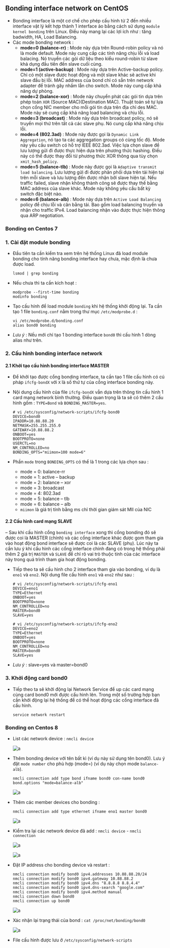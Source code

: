 ## Bonding interface network on CentOS

- Bonding interface là một cơ chế cho phép cấu hình từ 2 đến nhiều interface vật lý kết hợp thành 1 interface ảo bằng cách sử dụng `module kernel bonding` trên Linux. Điều này mang lại các lợi ích như : tăng badwidth, HA, Load Balancing.
- Các mode bonding network :
    - **mode=0 (balance-rr)** : Mode này dựa trên Round-robin policy và nó là mode default. Mode này cung cấp các tính năng chịu lỗi và load balacing. Nó truyền các gói dữ liệu theo kiểu round-robin từ slave khả dụng đầu tiên đến slave cuối cùng.
    - **mode=1 (active-backup)** : Mode này dựa trên Active-backup policy. Chỉ có một slave được hoạt động và một slave khác sẽ active khi slave đầu bị lỗi. MAC address của bond chỉ có sẵn trên network adapter để tránh gây nhầm lẫn cho switch. Mode này cung cấp khả năng dự phòng.
    - **mode=2 (balance-xor)** : Mode này chuyển phát các gói tin dựa trên phép toán `XOR` (Source MAC)(Destination MAC). Thuật toán sẽ tự lựa chọn cổng NIC member cho mỗi gói tin dựa trên địa chỉ des MAC. Mode này sẽ cung cấp khả năng load balancing và chịu lỗi.
    - **mode=3 (broadcast)** : Mode này dựa trên broadcast policy, nó sẽ truyền mọi thứ trên tất cả các slave phụ. Nó cung cấp khả năng chịu lỗi.
    - **mode=4 (802.3ad)** : Mode này được gọi là `Dynamic Link Aggregation`, nó tạo ta các aggregation groups có cùng tốc độ. Mode này yêu cầu switch có hỗ trợ IEEE 802.3ad. Việc lựa chọn slave để lưu lượng gửi đi được thực hiện dựa trên phương thức hashing. Điều này có thể được thay đổi từ phương thức XOR thông qua tùy chọn `xmit_hash_policy`.
    - **mode=5 (balance-tlb)** : Mode này được gọi là `Adaptive transmit load balancing`. Lưu lượng gửi đi được phân phối dựa trên tải hiện tại trên mỗi slave và lưu lượng đến được nhận bởi slave hiện tại. Nếu traffic failed, slave nhận không thành công sẽ được thay thế bằng MAC address của slave khác. Mode này không yêu cầu bất kỳ switch đặc biệt nào.
    - **mode=6 (balance-alb)** : Mode này dựa trên `Active Load Balancing` policy để chịu lỗi và cân bằng tải. Bao gồm load balancing truyền và nhận cho traffic IPv4. Load balancing nhận vào được thực hiện thông qua ARP negotiation.

### Bonding on Centos 7

### 1. Cài đặt module bonding

- Đầu tiên ta cần kiểm tra xem trên hệ thống Linux đã load module bonding cho tính năng bonding interface hay chưa, mặc định là chưa được load.
    ```
    lsmod | grep bonding
    ```
- Nếu chưa thì ta cần kích hoạt :
    ```
    modprobe --first-time bonding
    modinfo bonding
    ```
- Tạo cấu hính để load module `bonding` khi hệ thống khởi động lại. Ta cần tạo 1 file `bonding.conf` nằm trong thư mục `/etc/modprobe.d` :
    ```
    vi /etc/modprobe.d/bonding.conf
    alias bond0 bonding
    ```
- *Lưu ý* : Nếu mới chỉ tạo 1 bonding interface `bond0` thì cấu hình 1 dòng alias như trên.

### 2. Cấu hình bonding interface network

#### 2.1 Khởi tạo cấu hình bonding interface MASTER

- Để khởi tạo được cổng bonding interface, ta cần tạo 1 file cấu hình có cú pháp `ifcfg-bondX` với `X` là số thứ tự của cổng interface bonding này.
- Nội dung cấu hình của file `ifcfg-bondX` vẫn dựa trên thông tin cấu hình 1 card mạng network bình thường. Điều quan trọng là ta sẽ có thêm 2 cấu hình gồm : `TYPE=Bond` và `BONDING_MASTER=yes`.
    ```
    # vi /etc/sysconfig/network-scripts/ifcfg-bond0
    DEVICE=bond0
    IPADDR=10.88.88.20
    NETMASK=255.255.255.0
    GATEWAY=10.88.88.2
    ONBOOT=yes
    BOOTPROTO=none
    USERCTL=no
    NM_CONTROLLED=no
    BONDING_OPTS="miimon=100 mode=6"
    ```
- Phần `mode` trong `BONDING_OPTS` có thể là 1 trong các lựa chọn sau :

    - mode = 0: balance-rr
    - mode = 1: active – backup
    - mode = 2: balance – xor
    - mode = 3: broadcast
    - mode = 4: 802.3ad
    - mode = 5: balance – tlb
    - mode = 6: balance – alb
    - `miimon` là giá trị tính bằng ms chỉ thời gian giám sát MII của NIC

#### 2.2 Cấu hình card mạng SLAVE

– Sau khi cấu hình cổng `bonding interface` xong thì cổng bonding đó sẽ được coi là MASTER (chính) và các cổng interface khác được gom tham gia vào hoạt động bond interface sẽ được coi là các SLAVE (phụ). Lúc này ta cần lưu ý khi cấu hình các cổng interface chính đang có trong hệ thống phải thêm 2 giá trị `MASTER` và `SLAVE` để chỉ rõ vai trò thuộc tính của các interface này trong quá trình tham gia hoạt động bonding.
- Tiếp theo ta sẽ cấu hình cho 2 interface tham gia vào bonding, ví dụ là `eno1` và `eno2`. Nội dung file cấu hình `eno1` và `eno2` như sau :
    ```
    # vi /etc/sysconfig/network-scripts/ifcfg-eno1
    DEVICE=eno1
    TYPE=Ethernet
    ONBOOT=yes
    BOOTPROTO=none
    NM_CONTROLLED=no
    MASTER=bond0
    SLAVE=yes
    ```

    ```
    # vi /etc/sysconfig/network-scripts/ifcfg-eno2
    DEVICE=eno2
    TYPE=Ethernet
    ONBOOT=yes
    BOOTPROTO=none
    NM_CONTROLLED=no
    MASTER=bond0
    SLAVE=yes
    ```
- *Lưu ý* : slave=yes và master=bond0

### 3. Khởi động card bond0

- Tiếp theo ta sẽ khởi động lại Network Service để up các card mạng cùng card bond0 mới được cấu hình lên. Trong một số trường hợp bạn cần khởi động lại hệ thống để có thể hoạt động các cổng interface đã cấu hình.
    ```
    service network restart
    ```

### Bonding on Centos 8

- List các network device : `nmcli device`

    ![a](https://imgur.com/Oz5Hlh6.png)

- Thêm bonding device với tên bất kì (ví dụ này sử dụng tên bond0). Lưu ý đặt `mode number` cho phù hợp (mode=) (ví dụ này chọn mode `balance-alb`).
    ```
    nmcli connection add type bond ifname bond0 con-name bond0 bond.options "mode=balance-alb"
    ```

    ![a](https://imgur.com/HyAp6Bm.png)

- Thêm các member devices cho bonding :
    ```
    nmcli connection add type ethernet ifname eno1 master bond0
    ```

    ![a](https://imgur.com/MYtZbhj.png)

- Kiểm tra lại các network device đã add : `nmcli device` - `nmcli connection`

    ![a](https://imgur.com/s5cLSXt.png)

    ![a](https://imgur.com/kMJUiM0.png)

- Đặt IP address cho bonding device và restart :
    ```
    nmcli connection modify bond0 ipv4.addresses 10.88.88.20/24
    nmcli connection modify bond0 ipv4.gateway 10.88.88.2
    nmcli connection modify bond0 ipv4.dns "8.8.8.8 8.8.4.4"
    nmcli connection modify bond0 ipv4.dns-search "google.com"
    nmcli connection modify bond0 ipv4.method manual
    nmcli connection down bond0
    nmcli connection up bond0
    ```

    ![a](https://imgur.com/HigmknR.png)

- Xác nhận lại trạng thái của bond : `cat /proc/net/bonding/bond0`

    ![a](https://imgur.com/jY90eKt.png)

- File cấu hình được lưu ở `/etc/sysconfig/network-scripts`